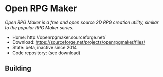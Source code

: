 # Open RPG Maker

_Open RPG Maker is a free and open source 2D RPG creation utility, similar to the popular RPG Maker series._

- Home: http://openrpgmaker.sourceforge.net/
- Download: https://sourceforge.net/projects/openrpgmaker/files/
- State: beta, inactive since 2014
- Code repository: (see download)

## Building

